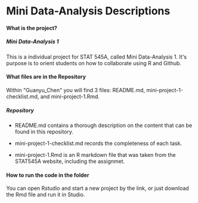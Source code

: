 # Mini Data-Analysis Descriptions

#### What is the project?
##### Mini Data-Analysis 1
This is a individual project for STAT 545A, called Mini Data-Analysis 1. It's purpose is to orient students on how to collaborate using R and Github.

#### What files are in the Repository
Within "Guanyu_Chen" you will find 3 files: README.md, mini-project-1-checklist.md, and mini-project-1.Rmd.

##### Repository 
- README.md contains a thorough description on the content that can be found in this repository. 

- mini-project-1-checklist.md records the completeness of each task. 

- mini-project-1.Rmd is an R markdown file that was taken from the STAT545A website, including the assignmet.  

#### How to run the code in the folder
You can open Rstudio and start a new project by the link, or just download the Rmd file and run it in Studio.  
